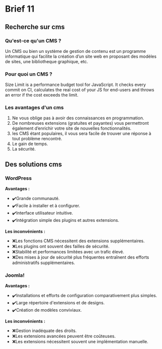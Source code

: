 # Brief 11

## Recherche sur cms

### Qu'est-ce qu'un CMS ?

Un CMS ou bien un système de gestion de contenu est un programme informatique
qui facilite la création d’un site web en proposant des modèles de sites, 
une bibliotheque graphique, etc.

### Pour quoi un CMS ?

Size Limit is a performance budget tool for JavaScript. It checks every commit
on CI, calculates the real cost of your JS for end-users and throws an error
if the cost exceeds the limit.

### Les avantages d'un cms

1. Ne vous oblige pas à avoir des connaissances en programmation.
2. De nombreuses extensions (gratuites et payantes) vous permettront
également d’enrichir votre site de nouvelles fonctionnalités.
3. les CMS étant populaires, il vous sera facile de trouver une réponse à tout
problème rencontré.
4. Le gain de temps.
5. La sécurité.

## Des solutions cms

### WordPress

**Avantages :**
* ✔️Grande communauté.
* ✔️Facile à installer et à configurer.
* ✔️Interface utilisateur intuitive.
* ✔️Intégration simple des plugins et autres extensions.

**Les inconvénients :**
* ❌Les fonctions CMS nécessitent des extensions supplémentaires.
* ❌Les plugins ont souvent des failles de sécurité.
* ❌Stabilité et performances limitées avec un trafic élevé.
* ❌Des mises à jour de sécurité plus fréquentes entraînent des efforts 
    administratifs supplémentaires.

### Joomla!

**Avantages :**
* ✔️Installations et efforts de configuration comparativement plus simples.
* ✔️Large répertoire d'extensions et de designs.
* ✔️Création de modèles conviviaux.

**Les inconvénients :**
* ❌Gestion inadéquate des droits.
* ❌Les extensions avancées peuvent être coûteuses.
* ❌Les extensions nécessitent souvent une implémentation manuelle.
